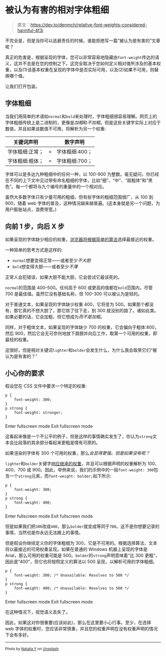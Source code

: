 # 被认为有害的相对字体粗细

> 原文：<https://dev.to/denmch/relative-font-weights-considered-harmful-4f3i>

不完全是，但是当你可以逃避责任的时候，谁能拒绝写一篇“被认为是有害的”文章呢？

真正的危害是，根据呈现的字体，您可以非常容易地隐藏由`font-weight`传达的语义，这并不总是在您的控制之下。这完全取决于您如何定义相对值所涉及的基本权重，以及(1)该基本权重在呈现的字体中是否实际可用，以及(2)如果不可用，则替换哪个值。

让我们打开包装。

## 字体粗细

当我们用简单的术语如`normal`和`bold`来处理时，字体粗细很容易理解。网页上的字体粗细传统上是二进制的，更像是*加粗*和*不加粗*。但是这些关键字实际上对应于数值，并且如果该数值不可用，将解析为另一个权重:

| 关键词声明 |  | 数字声明 |
| --- | --- | --- |
| 字体粗细:正常； | = | 字体粗细:400； |
| 字体粗细:粗体； | = | 字体粗细:700； |

字体可以是多达九种粗细中的任何一种，以 100-900 为整数。毫无疑问，你已经在不同的上下文中见过带有命名粗细的字体，比如“细”、“中”、“超粗体”和“黑色”。每一个都将与九个编号的重量中的一个相对应。

虽然大多数字体只有少量可用的粗细，但有些字体的粗细范围很广，从 100 到 900，随着 web 字体的普及，这种情况越来越普遍。(这本身就是另一个问题，为用户膨胀站点，浪费带宽。)

## 向前 1 步，向后 X 步

如果呈现的字体缺少相应的权重，[浏览器将根据简单的算法](https://developer.mozilla.org/en-US/docs/Web/CSS/font-weight#Common_weight_name_mapping#Fallback_weights)选择最接近的权重。

一种简单的思考方式是这样的:

*   `normal`想要变得正常——或者至少*不大胆*
*   `bold`想变得大胆——或者至少*不薄*

正常人会犯错误，如果大胆不能大胆，它会尝试它最该死的。

`normal`的范围是 400–500。任何高于 600 或更高的值都在`bold`范围内，尽管 700 是最佳值。虽然它没有基础名称，但 100-300 可以被认为是轻的。

对于普通文本，如果呈现的字体缺少权重 400，它将变为 500。如果那个都没有，那它真的不想大胆了，那它除了往下走，到 300 就没别的路了。诸如此类。如果必要的话，它会加粗，但它想成为*而不是加粗*。

同样，对于粗体文本，如果呈现的字体缺少 700 的权重，它会偏向于粗体:800，然后 900，然后它会无可奈何地放下肩膀并向后工作，取第一个可用的权重，即最轻的权重。

这很好。但是相对关键词`lighter`和`bolder`会发生什么，为什么我会取笑它们“被认为是有害的？”

## 小心你的要求

假设您在 CSS 文件中要求一个特定的权重:

```
p {
    font-weight: 300;
}
p strong {
    font-weight: stronger;
} 
```

Enter fullscreen mode Exit fullscreen mode

这看起来像是一个不公平的例子，但是这样的事情确实发生了，你认为`strong`文本会比段落的其余部分看起来更粗是情有可原的。

如果渲染的字体有 300 个可用的权重，那么*会显得更强。但是如果没有呢？*

`lighter`和`bolder`关键字[响应继承的权重](https://developer.mozilla.org/en-US/docs/Web/CSS/font-weight#Meaning_of_relative_weights)，并且可以根据声明的权重解析为 100、400、700 或 900。因此，举例来说，我们的示例中的一段`font-weight: 300`包含一个`strong`元素，而`font-weight: bolder;`如下所示:

```
p {
    font-weight: 300;
}    
p strong {
    font-weight: 400;
} 
```

Enter fullscreen mode Exit fullscreen mode

但是如果我们把`300`改成`400`，那么`bolder`就变成等同于`700`。这不是你想要记录的事情，当然也是你永远无法跟上的事情。

但是假设你继续定义你的字体粗细为 300，它是不可用的。根据选择算法，文本将以最接近的可用权重呈现。如果在普通的 Windows 机器上呈现的字体是 Arial，那么可用的权重可能是 500。`bolder`的`strong`声明意味着“比 300 更粗”，因此是“400”，但它也将按照定义的算法以 500 呈现，以解析可用的字体粗细。

```
p {
    font-weight: 300; /* Unavailable: Resolves to 500 */
}    
p strong {
    font-weight: 400; /* Unavailable: Resolves to 500 */
} 
```

Enter fullscreen mode Exit fullscreen mode

在这种情况下，视觉语义丢失了。

因此，如果这对你很重要(应该如此)，那么在这里要小心行事。至少，在选择 web 字体的权重时，您应该非常慎重，并且您的权重声明在没有权重声明的情况下会有多好。

* * *

<small>Photo by [Natalia Y](https://unsplash.com/photos/Oxl_KBNqxGA?utm_source=unsplash&utm_medium=referral&utm_content=creditCopyText) on [Unsplash](/search/photos/fonts?utm_source=unsplash&utm_medium=referral&utm_content=creditCopyText)</small>